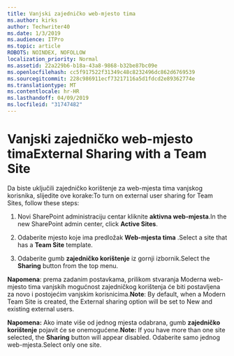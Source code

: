 ```yaml
---
title: Vanjski zajedničko web-mjesto tima
ms.author: kirks
author: Techwriter40
ms.date: 1/3/2019
ms.audience: ITPro
ms.topic: article
ROBOTS: NOINDEX, NOFOLLOW
localization_priority: Normal
ms.assetid: 22a229b6-b18a-43a8-9868-b32be87bc09e
ms.openlocfilehash: cc5f917522f31349c48c8232496dc862d6769539
ms.sourcegitcommit: 228c986911ecf73217116a5d1fdcd2e89362774e
ms.translationtype: MT
ms.contentlocale: hr-HR
ms.lasthandoff: 04/09/2019
ms.locfileid: "31747482"
---
```

# <a name="external-sharing-with-a-team-site"></a><span data-ttu-id="0cc59-102">Vanjski zajedničko web-mjesto tima</span><span class="sxs-lookup"><span data-stu-id="0cc59-102">External Sharing with a Team Site</span></span>

<span data-ttu-id="0cc59-103">Da biste uključili zajedničko korištenje za web-mjesta tima vanjskog korisnika, slijedite ove korake:</span><span class="sxs-lookup"><span data-stu-id="0cc59-103">To turn on external user sharing for Team Sites, follow these steps:</span></span> 
  
1. <span data-ttu-id="0cc59-104">Novi SharePoint administraciju centar kliknite **aktivna web-mjesta**.</span><span class="sxs-lookup"><span data-stu-id="0cc59-104">In the new SharePoint admin center, click **Active Sites**.</span></span>
  
2. <span data-ttu-id="0cc59-105">Odaberite mjesto koje ima predložak **Web-mjesta tima** .</span><span class="sxs-lookup"><span data-stu-id="0cc59-105">Select a site that has a **Team Site** template.</span></span> 
  
3. <span data-ttu-id="0cc59-106">Odaberite gumb **zajedničko korištenje** iz gornji izbornik.</span><span class="sxs-lookup"><span data-stu-id="0cc59-106">Select the **Sharing** button from the top menu.</span></span> 
  
 <span data-ttu-id="0cc59-107">**Napomena**: prema zadanim postavkama, prilikom stvaranja Moderna web-mjesto tima vanjskih mogućnost zajedničkog korištenja će biti postavljena za novo i postojećim vanjskim korisnicima.</span><span class="sxs-lookup"><span data-stu-id="0cc59-107">**Note**: By default, when a Modern Team Site is created, the External sharing option will be set to New and existing external users.</span></span> 
  
 <span data-ttu-id="0cc59-108">**Napomena:** Ako imate više od jednog mjesta odabrana, gumb **zajedničko korištenje** pojavit će se onemogućene.</span><span class="sxs-lookup"><span data-stu-id="0cc59-108">**Note:** If you have more than one site selected, the **Sharing** button will appear disabled.</span></span> <span data-ttu-id="0cc59-109">Odaberite samo jednog web-mjesta.</span><span class="sxs-lookup"><span data-stu-id="0cc59-109">Select only one site.</span></span> 
  

